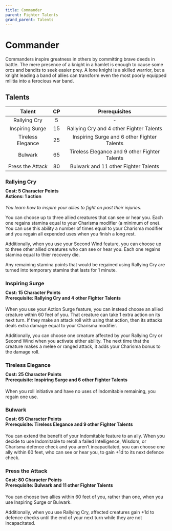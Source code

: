 ```yaml
---
title: Commander
parent: Fighter Talents
grand_parent: Talents
---
```


# Commander
Commanders inspire greatness in others by committing brave deeds in battle. The mere presence of a knight in a hamlet is enough to cause some orcs and bandits to seek easier prey. A lone knight is a skilled warrior, but a knight leading a band of allies can transform even the most poorly equipped militia into a ferocious war band.

## Talents

| Talent | CP | Prerequisites |
|:------:|:--:|:-------------:|
| Rallying Cry      | 5  | - |
| Inspiring Surge   | 15 | Rallying Cry and 4 other Fighter Talents |
| Tireless Elegance | 25 | Inspiring Surge and 6 other Fighter Talents |
| Bulwark           | 65 | Tireless Elegance and 9 other Fighter Talents |
| Press the Attack  | 80 | Bulwark and 11 other Fighter Talents |

### Rallying Cry

<div style="margin-top:-10px;"></div>

#### **Cost:** 5 Character Points<br>**Actions:** 1 action
*You learn how to inspire your allies to fight on past their injuries.*

You can choose up to three allied creatures that can see or hear you. Each one regains stamina equal to your Charisma modifier (a minimum of one). You can use this ability a number of times equal to your Charisma modifier and you regain all expended uses when you finish a long rest.

Additionally, when you use your Second Wind feature, you can choose up to three other allied creatures who can see or hear you. Each one regains stamina equal to thier recovery die. 

Any remaining stamina points that would be regained using Rallying Cry are turned into temporary stamina that lasts for 1 minute.

### Inspiring Surge

<div style="margin-top:-10px;"></div>

#### **Cost:** 15 Character Points<br>**Prerequisite:** Rallying Cry and 4 other Fighter Talents
When you use your Action Surge feature, you can instead choose an allied creature within 60 feet of you. That creature can take 1 extra action on its next turn. If they make an attack roll with using that action, then its attacks deals extra damage equal to your Charisma modifier.

Additionally, you can choose one creature affected by your Rallying Cry or Second Wind when you activate either ability. The next time that the creature makes a melee or ranged attack, it adds your Charisma bonus to the damage roll.

### Tireless Elegance

<div style="margin-top:-10px;"></div>

#### **Cost:** 25 Character Points<br>**Prerequisite:** Inspiring Surge and 6 other Fighter Talents
When you roll initiative and have no uses of Indomitable remaining, you regain one use. 

### Bulwark

<div style="margin-top:-10px;"></div>

#### **Cost:** 65 Character Points<br>**Prerequisite:** Tireless Elegance and 9 other Fighter Talents
You can extend the benefit of your Indomitable feature to an ally. When you decide to use Indomitable to reroll a failed Intelligence, Wisdom, or Charisma defence check and you aren’t incapacitated, you can choose one ally within 60 feet, who can see or hear you, to gain +1d to its next defence check.

### Press the Attack

<div style="margin-top:-10px;"></div>

#### **Cost:** 80 Character Points<br>**Prerequisite:** Bulwark and 11 other Fighter Talents
You can choose two allies within 60 feet of you, rather than one, when you use Inspiring Surge or Bulwark.

Additionally, when you use Rallying Cry, affected creatures gain +1d to defence checks until the end of your next turn while they are not incapacitated.
